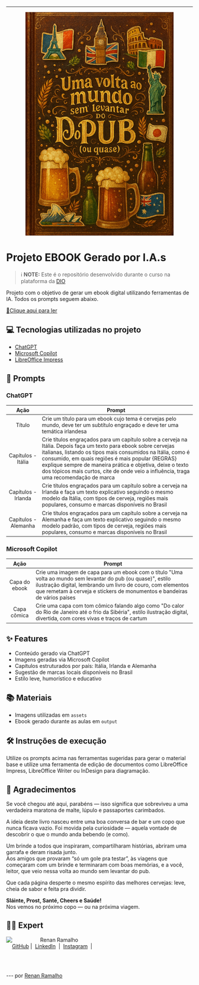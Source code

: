 -------

<p align="center">
<img 
    src="./assets/cover.png"
    width="400"  
/>
</p>

# Projeto EBOOK Gerado por I.A.s

> ℹ️ **NOTE:** Este é o repositório desenvolvido durante o curso na plataforma da [DIO](https://dio.me)

Projeto com o objetivo de gerar um ebook digital utilizando ferramentas de IA. Todos os prompts seguem abaixo.

<a href="https://github.com/r3n4nr/prompts-recipe-to-create-a-ebook/blob/main/output/ebook%20-%20css%20jedi%20output.pdf" title="View PDF now"> 📕Clique aqui para ler</a>

## 💻 Tecnologias utilizadas no projeto

- [ChatGPT](https://chat.openai.com/) 
- [Microsoft Copilot](https://www.microsoft.com/copilot)
- [LibreOffice Impress](https://www.libreoffice.org/discover/impress/)

## 🧠 Prompts

### ChatGPT

|   Ação   | Prompt |
| :------: | ------------------------------------------------------------------------------------------------------------------------------------------------------------------------------------------------------------------------------------------------------------------------------ |
| Título  | Crie um título para um ebook cujo tema é cervejas pelo mundo, deve ter um subtítulo engraçado e deve ter uma temática irlandesa |
| Capítulos - Itália | Crie títulos engraçados para um capítulo sobre a cerveja na Itália. Depois faça um texto para ebook sobre cervejas italianas, listando os tipos mais consumidos na Itália, como é consumido, em quais regiões é mais popular {REGRAS} explique sempre de maneira prática e objetiva, deixe o texto dos tópicos mais curtos, cite de onde veio a influência, traga uma recomendação de marca |
| Capítulos - Irlanda | Crie títulos engraçados para um capítulo sobre a cerveja na Irlanda e faça um texto explicativo seguindo o mesmo modelo da Itália, com tipos de cerveja, regiões mais populares, consumo e marcas disponíveis no Brasil |
| Capítulos - Alemanha | Crie títulos engraçados para um capítulo sobre a cerveja na Alemanha e faça um texto explicativo seguindo o mesmo modelo padrão, com tipos de cerveja, regiões mais populares, consumo e marcas disponíveis no Brasil |

### Microsoft Copilot

|  Ação  | Prompt |
| :----: | -------------------------------------------------------------------------------------- |
| Capa do ebook | Crie uma imagem de capa para um ebook com o título "Uma volta ao mundo sem levantar do pub (ou quase)", estilo ilustração digital, lembrando um livro de couro, com elementos que remetam à cerveja e stickers de monumentos e bandeiras de vários países |
| Capa cômica | Crie uma capa com tom cômico falando algo como "Do calor do Rio de Janeiro até o frio da Sibéria", estilo ilustração digital, divertida, com cores vivas e traços de cartum |

## ✨ Features

- Conteúdo gerado via ChatGPT
- Imagens geradas via Microsoft Copilot
- Capítulos estruturados por país: Itália, Irlanda e Alemanha
- Sugestão de marcas locais disponíveis no Brasil
- Estilo leve, humorístico e educativo

## 📚 Materiais

- Imagens utilizadas em `assets`
- Ebook gerado durante as aulas em `output`

## 🛠️ Instruções de execução

Utilize os prompts acima nas ferramentas sugeridas para gerar o material base e utilize uma ferramenta de edição de documentos como LibreOffice Impress, LibreOffice Writer ou InDesign para diagramação.

## 📖 Agradecimentos

Se você chegou até aqui, parabéns — isso significa que sobreviveu a uma verdadeira maratona de malte, lúpulo e passaportes carimbados.  

A ideia deste livro nasceu entre uma boa conversa de bar e um copo que nunca ficava vazio. Foi movida pela curiosidade — aquela vontade de descobrir o que o mundo anda bebendo (e como).  

Um brinde a todos que inspiraram, compartilharam histórias, abriram uma garrafa e deram risada junto.  
Aos amigos que provaram “só um gole pra testar”, às viagens que começaram com um brinde e terminaram com boas memórias, e a você, leitor, que veio nessa volta ao mundo sem levantar do pub.  

Que cada página desperte o mesmo espírito das melhores cervejas: leve, cheia de sabor e feita pra dividir.  

**Sláinte, Prost, Santé, Cheers e Saúde!**  
Nos vemos no próximo copo — ou na próxima viagem.

## 👨‍💻 Expert

<p>
    <img 
      align=left 
      margin=10 
      width=80 
      src="https://avatars.githubusercontent.com/u/37452836?v=4"
    />
    <p>&nbsp&nbsp&nbspRenan Ramalho<br>
    &nbsp&nbsp&nbsp
    <a href="https://github.com/r3n4nr">
    GitHub</a>&nbsp;|&nbsp;
    <a href="www.linkedin.com/in/
renan-ramalho-dev">LinkedIn</a>
&nbsp;|&nbsp;
    <a href="https://www.instagram.com/o_ramalho/">
    Instagram</a>
&nbsp;|&nbsp;</p>
</p>
<br/><br/>
<p>

--- por [Renan Ramalho](https://github.com/r3n4nr)
